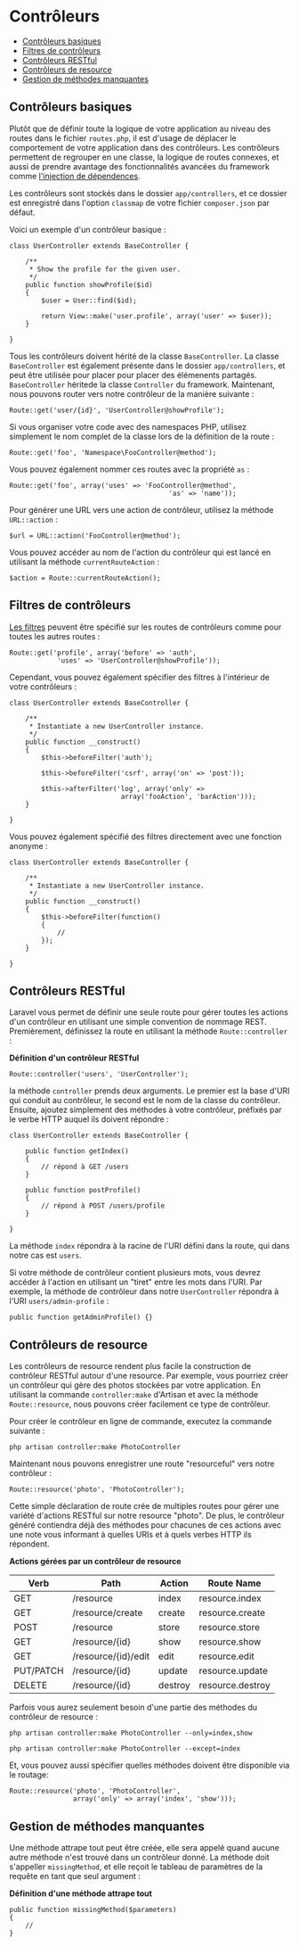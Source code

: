 # Contrôleurs

- [Contrôleurs basiques](#basic-controllers)
- [Filtres de contrôleurs](#controller-filters)
- [Contrôleurs RESTful](#restful-controllers)
- [Contrôleurs de resource](#resource-controllers)
- [Gestion de méthodes manquantes](#handling-missing-methods)

<a name="basic-controllers"></a>
## Contrôleurs basiques

Plutôt que de définir toute la logique de votre application au niveau des routes dans le fichier `routes.php`,  il est d'usage de déplacer le comportement de votre application dans des contrôleurs. Les contrôleurs permettent de regrouper en une classe, la logique de routes connexes, et aussi de prendre avantage des fonctionnalités avancées du framework comme [l'injection de dépendences](/docs/v4/doc/ioc).

Les contrôleurs sont stockés dans le dossier `app/controllers`, et ce dossier est enregistré dans l'option `classmap` de votre fichier `composer.json` par défaut.

Voici un exemple d'un contrôleur basique :

	class UserController extends BaseController {

		/**
		 * Show the profile for the given user.
		 */
		public function showProfile($id)
		{
			$user = User::find($id);

			return View::make('user.profile', array('user' => $user));
		}

	}

Tous les contrôleurs doivent hérité de la classe `BaseController`. La classe `BaseController` est également présente dans le dossier `app/controllers`, et peut être utilisée pour placer pour placer des élémenents partagés. `BaseController` héritede la classe `Controller` du framework. Maintenant, nous pouvons router vers notre contrôleur de la manière suivante :

	Route::get('user/{id}', 'UserController@showProfile');

Si vous organiser votre code avec des namespaces PHP, utilisez simplement le nom complet de la classe lors de la définition de la route :

	Route::get('foo', 'Namespace\FooController@method');

Vous pouvez également nommer ces routes avec la propriété `as` :

	Route::get('foo', array('uses' => 'FooController@method',
											'as' => 'name'));

Pour générer une URL vers une action de contrôleur, utilisez la méthode `URL::action` :

    $url = URL::action('FooController@method');

Vous pouvez accéder au nom de l'action du contrôleur qui est lancé en utilisant la méthode `currentRouteAction` :

    $action = Route::currentRouteAction();

<a name="controller-filters"></a>
## Filtres de contrôleurs

[Les filtres](/docs/v4/doc/routing#route-filters) peuvent être spécifié sur les routes de contrôleurs comme pour toutes les autres routes :

	Route::get('profile', array('before' => 'auth',
				'uses' => 'UserController@showProfile'));

Cependant, vous pouvez également spécifier des filtres à l'intérieur de votre contrôleurs :

	class UserController extends BaseController {

		/**
		 * Instantiate a new UserController instance.
		 */
		public function __construct()
		{
			$this->beforeFilter('auth');

			$this->beforeFilter('csrf', array('on' => 'post'));

			$this->afterFilter('log', array('only' =>
								array('fooAction', 'barAction')));
		}

	}

Vous pouvez également spécifié des filtres directement avec une fonction anonyme :

	class UserController extends BaseController {

		/**
		 * Instantiate a new UserController instance.
		 */
		public function __construct()
		{
			$this->beforeFilter(function()
			{
				//
			});
		}

	}

<a name="restful-controllers"></a>
## Contrôleurs RESTful

Laravel vous permet de définir une seule route pour gérer toutes les actions d'un contrôleur en utilisant une simple convention de nommage REST. Premièrement, définissez la route en utilisant la méthode `Route::controller` :

**Définition d'un contrôleur RESTful**

	Route::controller('users', 'UserController');

la méthode `controller` prends deux arguments. Le premier est la base d'URI qui conduit au contrôleur, le second est le nom de la classe du contrôleur. Ensuite, ajoutez simplement des méthodes à votre contrôleur, préfixés par le verbe HTTP auquel ils doivent répondre :

	class UserController extends BaseController {

		public function getIndex()
		{
			// répond à GET /users
		}

		public function postProfile()
		{
			// répond à POST /users/profile
		}

	}

La méthode `index` répondra à la racine de l'URI défini dans la route, qui dans notre cas est `users`.

Si votre méthode de contrôleur contient plusieurs mots, vous devrez accéder à l'action en utilisant un "tiret" entre les mots dans l'URI. Par exemple, la méthode de contrôleur dans notre `UserController` répondra à l'URI `users/admin-profile` :

	public function getAdminProfile() {}

<a name="resource-controllers"></a>
## Contrôleurs de resource

Les contrôleurs de resource rendent plus facile la construction de contrôleur RESTful autour d'une resource. Par exemple, vous pourriez créer un contrôleur qui gère des photos stockées par votre application. En utilisant la commande `controller:make` d'Artisan et avec la méthode `Route::resource`, nous pouvons créer facilement ce type de contrôleur.

Pour créer le contrôleur en ligne de commande, executez la commande suivante :

	php artisan controller:make PhotoController

Maintenant nous pouvons enregistrer une route "resourceful" vers notre contrôleur :

	Route::resource('photo', 'PhotoController');

Cette simple déclaration de route crée de multiples routes pour gérer une variété d'actions RESTful sur notre resource "photo". De plus, le contrôleur généré contiendra déjà des méthodes pour chacunes de ces actions avec une note vous informant à quelles URIs et à quels verbes HTTP ils répondent.

**Actions gérées par un contrôleur de resource**

Verb      | Path                  | Action       | Route Name
----------|-----------------------|--------------|---------------------
GET       | /resource             | index        | resource.index
GET       | /resource/create      | create       | resource.create
POST      | /resource             | store        | resource.store
GET       | /resource/{id}        | show         | resource.show
GET       | /resource/{id}/edit   | edit         | resource.edit
PUT/PATCH | /resource/{id}        | update       | resource.update
DELETE    | /resource/{id}        | destroy      | resource.destroy

Parfois vous aurez seulement besoin d'une partie des méthodes du contrôleur de resource :

	php artisan controller:make PhotoController --only=index,show

	php artisan controller:make PhotoController --except=index

Et, vous pouvez aussi spécifier quelles méthodes doivent être disponible via le routage:

	Route::resource('photo', 'PhotoController',
					array('only' => array('index', 'show')));

<a name="handling-missing-methods"></a>
## Gestion de méthodes manquantes

Une méthode attrape tout peut être créée, elle sera appelé quand aucune autre méthode n'est trouvé dans un contrôleur donné. La méthode doit s'appeller `missingMethod`, et elle reçoit le tableau de paramètres de la requête en tant que seul argument :

**Définition d'une méthode attrape tout**

	public function missingMethod($parameters)
	{
		//
	}